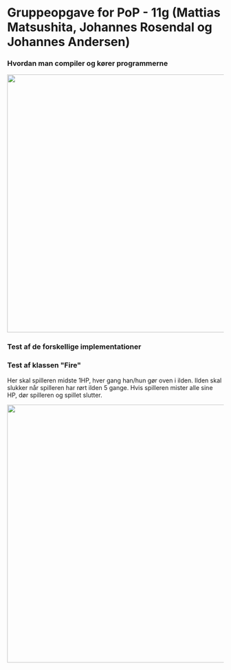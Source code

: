 # Gruppeopgave for PoP - 11g (Mattias Matsushita, Johannes Rosendal og Johannes Andersen)

### Hvordan man compiler og kører programmerne ###
<img src="https://i.imgur.com/M5rsn25.gif" width="600">

### Test af de forskellige implementationer ###

### Test af klassen "Fire" ###

Her skal spilleren midste 1HP, hver gang han/hun gør oven i ilden. Ilden skal slukker når spilleren har rørt ilden 5 gange.
Hvis spilleren mister alle sine HP, dør spilleren og spillet slutter.

<img src="https://i.imgur.com/KmIR1Oi.gif" width="600">
